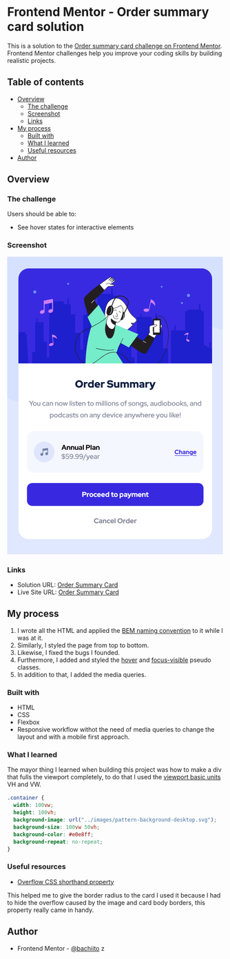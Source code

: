 # Frontend Mentor - Order summary card solution

This is a solution to the [Order summary card challenge on Frontend Mentor](https://www.frontendmentor.io/challenges/order-summary-component-QlPmajDUj). Frontend Mentor challenges help you improve your coding skills by building realistic projects.

## Table of contents

- [Overview](#overview)
  - [The challenge](#the-challenge)
  - [Screenshot](#screenshot)
  - [Links](#links)
- [My process](#my-process)
  - [Built with](#built-with)
  - [What I learned](#what-i-learned)
  - [Useful resources](#useful-resources)
- [Author](#author)

## Overview

### The challenge

Users should be able to:

- See hover states for interactive elements

### Screenshot

![Order Summary Card Screenshot](images/screenshot.png)

### Links

- Solution URL: [Order Summary Card](https://github.com/bachiito/Order-Summary-Card)
- Live Site URL: [Order Summary Card](https://bachiito.github.io/Order-Summary-Card/)

## My process

1. I wrote all the HTML and applied the [BEM naming convention](https://en.bem.info/methodology/) to it while I was at it.
2. Similarly, I styled the page from top to bottom.
3. Likewise, I fixed the bugs I founded.
4. Furthermore, I added and styled the [hover](https://developer.mozilla.org/en-US/docs/Web/CSS/:hover) and [focus-visible](https://developer.mozilla.org/en-US/docs/Web/CSS/:focus-visible) pseudo classes.
5. In addition to that, I added the media queries.

### Built with

- HTML
- CSS
- Flexbox
- Responsive workflow withot the need of media queries to change the layout and with a mobile first approach.

### What I learned

The mayor thing I learned when building this project was how to make a div that fulls the viewport completely, to do that I used the [viewport basic units](https://www.sitepoint.com/css-viewport-units-quick-start/) VH and VW.

```css
.container {
  width: 100vw;
  height: 100vh;
  background-image: url("../images/pattern-background-desktop.svg");
  background-size: 100vw 50vh;
  background-color: #e0e8ff;
  background-repeat: no-repeat;
}
```

### Useful resources

- [Overflow CSS shorthand property](https://developer.mozilla.org/en-US/docs/Web/CSS/overflow)

This helped me to give the border radius to the card I used it because I had to hide the overflow caused by the image and card body borders, this property really came in handy.

## Author

- Frontend Mentor - [@bachiito](https://www.frontendmentor.io/profile/bachiito)
  z
